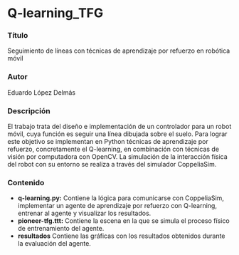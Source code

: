 # Q-learning_TFG

### Título
Seguimiento de líneas con técnicas de aprendizaje por refuerzo en robótica móvil

### Autor
Eduardo López Delmás

### Descripción
El trabajo trata del diseño e implementación de un controlador para un robot móvil, cuya función es seguir una línea dibujada sobre el suelo. Para lograr este objetivo se implementan en Python técnicas de aprendizaje por refuerzo, concretamente el Q-learning, en combinación con técnicas de visión por computadora con OpenCV. La simulación de la interacción física del robot con su entorno se realiza a través del simulador CoppeliaSim.

### Contenido
- **q-learning.py:** Contiene la lógica para comunicarse con CoppeliaSim, implementar un agente de aprendizaje por refuerzo con Q-learning, entrenar al agente y visualizar los resultados.
- **pioneer-tfg.ttt:** Contiene la escena en la que se simula el proceso físico de entrenamiento del agente.
- **resultados** Contiene las gráficas con los resultados obtenidos durante la evaluación del agente.
